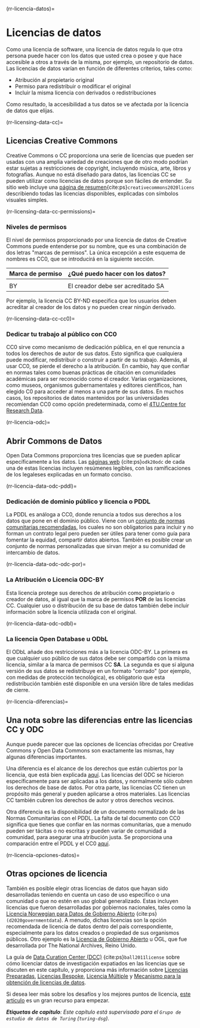 (rr-licencia-datos)=
# Licencias de datos

Como una licencia de software, una licencia de datos regula lo que otra persona puede hacer con los datos que usted crea o posee y que hace accesible a otros a través de la misma, por ejemplo, un repositorio de datos. Las licencias de datos varían en función de diferentes criterios, tales como:
* Atribución al propietario original
* Permiso para redistribuir o modificar el original
* Incluir la misma licencia con derivados o redistribuciones

Como resultado, la accesibilidad a tus datos se ve afectada por la licencia de datos que elijas.

(rr-licensing-data-cc)=
## Licencias Creative Commons

Creative Commons o CC proporciona una serie de licencias que pueden ser usadas con una amplia variedad de creaciones que de otro modo podrían estar sujetas a restricciones de copyright, incluyendo música, arte, libros y fotografías. Aunque no está diseñado para datos, las licencias CC se pueden utilizar como licencias de datos porque son fáciles de entender. Su sitio web incluye una [página de resumen](https://creativecommons.org/about/cclicenses/){cite:ps}`creativecommons2020licens` describiendo todas las licencias disponibles, explicadas con símbolos visuales simples.

(rr-licensing-data-cc-permissions)=
### Niveles de permisos

El nivel de permisos proporcionado por una licencia de datos de Creative Commons puede entenderse por su nombre, que es una combinación de dos letras "marcas de permisos". La única excepción a este esquema de nombres es CC0, que se introducirá en la siguiente sección.

| **Marca de permiso** | **¿Qué puedo hacer con los datos?** |
| -------------------- | ----------------------------------- |
|                      |                                     |
 BY | El creador debe ser acreditado SA | Los derivados o redistribuciones deben tener una licencia idéntica NC | Sólo los usos no comerciales están permitidos ND | No se permiten derivados


Por ejemplo, la licencia CC BY-ND especifica que los usuarios deben acreditar al creador de los datos y no pueden crear ningún derivado.

(rr-licensing-data-cc-cc0)=
### Dedicar tu trabajo al público con CC0

CC0 sirve como mecanismo de dedicación pública, en el que renuncia a todos los derechos de autor de sus datos. Esto significa que cualquiera puede modificar, redistribuir o construir a partir de su trabajo. Además, al usar CC0, se pierde el derecho a la atribución. En cambio, hay que confiar en normas tales como buenas prácticas de citación en comunidades académicas para ser reconocido como el creador. Varias organizaciones, como museos, organismos gubernamentales y editores científicos, han elegido C0 para acceder al menos a una parte de sus datos. En muchos casos, los repositorios de datos mantenidos por las universidades recomiendan CC0 como opción predeterminada, como el [4TU.Centre for Research Data](https://researchdata.4tu.nl/en/use-4turesearchdata/archive-research-data/upload-your-data-in-our-data-archive/licencing/).

(rr-licencia-odc)=
## Abrir Commons de Datos

Open Data Commons proporciona tres licencias que se pueden aplicar específicamente a los datos. Las [páginas web](https://opendatacommons.org/licenses/index.html) {cite:ps}`odk20odc` de cada una de estas licencias incluyen resúmenes legibles, con las ramificaciones de los legaleses explicadas en un formato conciso.

(rr-licencia-data-odc-pddl)=
### Dedicación de dominio público y licencia o PDDL

La PDDL es análoga a CC0, donde renuncia a todos sus derechos a los datos que pone en el dominio público. Viene con un [conjunto de normas comunitarias recomendadas](https://opendatacommons.org/licenses/pddl/norms.html), los cuales no son obligatorios para incluir y no forman un contrato legal pero pueden ser útiles para tener como guía para fomentar la equidad, compartir datos abiertos. También es posible crear un conjunto de normas personalizadas que sirvan mejor a su comunidad de intercambio de datos.

(rr-licencia-data-odc-odc-por)=
### La Atribución o Licencia ODC-BY

Esta licencia protege sus derechos de atribución como propietario o creador de datos, al igual que la marca de permisos **POR** de las licencias CC. Cualquier uso o distribución de su base de datos también debe incluir información sobre la licencia utilizada con el original.

(rr-licencia-data-odc-odbl)=
### La licencia Open Database u ODbL

El ODbL añade dos restricciones más a la licencia ODC-BY. La primera es que cualquier uso público de sus datos debe ser compartido con la misma licencia, similar a la marca de permisos CC **SA**. La segunda es que si alguna versión de sus datos se redistribuye en un formato "cerrado" (por ejemplo, con medidas de protección tecnológica), es obligatorio que esta redistribución también esté disponible en una versión libre de tales medidas de cierre.

(rr-licencia-diferencias)=
## Una nota sobre las diferencias entre las licencias CC y ODC

Aunque puede parecer que las opciones de licencias ofrecidas por Creative Commons y Open Data Commons son exactamente las mismas, hay algunas diferencias importantes.

Una diferencia es el alcance de los derechos que están cubiertos por la licencia, que está bien explicada [aquí](https://wiki.creativecommons.org/wiki/Data#What_is_the_difference_between_the_Open_Data_Commons_licenses_and_the_CC_4.0_licenses.3F). Las licencias del ODC se hicieron específicamente para ser aplicadas a los datos, y normalmente sólo cubren los derechos de base de datos. Por otra parte, las licencias CC tienen un propósito más general y pueden aplicarse a otros materiales. Las licencias CC también cubren los derechos de autor y otros derechos vecinos.

Otra diferencia es la disponibilidad de un documento normalizado de las Normas Comunitarias con el PDDL. La falta de tal documento con CC0 significa que tienes que confiar en las normas comunitarias, que a menudo pueden ser tácitas o no escritas y pueden variar de comunidad a comunidad, para asegurar una atribución justa. Se proporciona una comparación entre el PDDL y el CC0 [aquí](https://opendatacommons.org/faq.1.html).

(rr-licencia-opciones-datos)=
## Otras opciones de licencia

También es posible elegir otras licencias de datos que hayan sido desarrolladas teniendo en cuenta un caso de uso específico o una comunidad o que no estén en uso global generalizado. Estas incluyen licencias que fueron desarrolladas por gobiernos nacionales, tales como la [Licencia Norwegian para Datos de Gobierno Abierto](https://data.norge.no/nlod/en/) {cite:ps}`(d2020governmentdata`). A menudo, dichas licencias son la opción recomendada de licencia de datos dentro del país correspondiente, especialmente para los datos creados o propiedad de sus organismos públicos. Otro ejemplo es la [Licencia de Gobierno Abierto](http://www.nationalarchives.gov.uk/doc/open-government-licence/version/3/) u OGL, que fue desarrollada por The National Archives, Reino Unido.

La guía de [Data Curation Center (DCC)](https://www.dcc.ac.uk/guidance/how-guides/license-research-data) {cite:ps}`ball2011license` sobre cómo licenciar datos de investigación expatiados en las licencias que se discuten en este capítulo, y proporciona más información sobre [Licencias Preparadas](https://www.dcc.ac.uk/guidance/how-guides/license-research-data#x1-6000), [Licencias Bespoke](https://www.dcc.ac.uk/guidance/how-guides/license-research-data#x1-7000), [Licencia Múltiple](https://www.dcc.ac.uk/guidance/how-guides/license-research-data#x1-13000) y [Mecanismo para la obtención de licencias de datos](https://www.dcc.ac.uk/guidance/how-guides/license-research-data#x1-14000).

Si desea leer más sobre los desafíos y los mejores puntos de licencia, [este articulo](https://research.okfn.org/avoiding-data-use-silos/) es un gran recurso para empezar.

***Etiquetas de capítulo**: Este capítulo está supervisado para el `Grupo de estudio de datos de Turing` (`turing-dsg`).*
